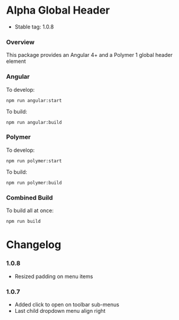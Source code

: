 # Alpha Global Header

* Stable tag: 1.0.8

### Overview

This package provides an Angular 4+ and a Polymer 1 global header element

### Angular

To develop:
```node
npm run angular:start
```

To build:
```node
npm run angular:build
```


### Polymer

To develop:
```node
npm run polymer:start
```

To build:
```node
npm run polymer:build
```

### Combined Build

To build all at once:
```node
npm run build
```

# Changelog

### 1.0.8
- Resized padding on menu items

### 1.0.7
- Added click to open on toolbar sub-menus
- Last child dropdown menu align right
